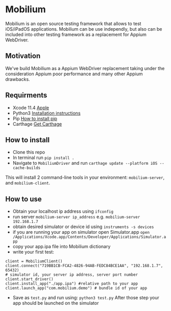 # Mobilium

Mobilium is an open source testing framework that allows to test iOS/iPadOS applications. Mobilium can be use independly, but also can be included into other testing framework as a replacement for Appium WebDriver.

## Motivation
We've build Mobilium as a Appium WebDriver replacement taking under the consideration Appium poor performance and many other Appium drawbacks.

## Requirments
- Xcode 11.4 [Apple](https://developer.apple.com/news/releases/?id=03032020f)
- Python3 [Installation instructions](https://docs.python-guide.org/starting/install3/osx/)
- Pip [How to install pip](https://pip.pypa.io/en/stable/installing/)
- Carthage [Get Carthage]()

## How to install

- Clone this repo
- In terminal run `pip install .`
- Navigate to  `MobiliumDriver` and run `carthage update --platform iOS --cache-builds`

This will install 2 command-line tools in your environment: `mobilium-server`, and `mobilium-client`.

## How to use

- Obtain your localhost ip address using `ifconfig`
- run server `mobilium-server ip_address` e.g. `mobilium-server 192.168.1.7`
- obtain desired simulator or device id using `instruments -s devices`
- if you are running your app on simulator open Simulator.app `open /Applications/Xcode.app/Contents/Developer/Applications/Simulator.app`
- copy your app.ipa file into Mobilium dictionary
- write your first test:
```
client = MobiliumClient()
client.connect("719BB1CB-FCA2-4826-94AB-FEDC84BCE1AA", "192.168.1.7", 65432)
# simulator id, your server ip address, server port number
client.start_driver()
client.install_app("./app.ipa") #relative path to your app
client.launch_app("com.mobilium.demo") # bundle id of your app
```
- Save as `test.py` and run using: `python3 test.py`
After those step your app should be launched on the simulator
